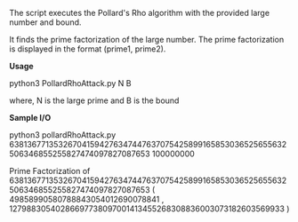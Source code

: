 The script executes the Pollard's Rho algorithm with the provided large number and bound.

It finds the prime factorization of the large number.
The prime factorization is displayed in the format (prime1, prime2).

**Usage**

python3 PollardRhoAttack.py N B

where, N is the large prime and B is the bound


**Sample I/O**

python3 pollardRhoAttack.py 638136771353267041594276347447637075425899165853036525655632506346855255827474097827087653 100000000

Prime Factorization of 638136771353267041594276347447637075425899165853036525655632506346855255827474097827087653
( 49858990580788843054012690078841 , 12798830540286697738097001413455268308836003073182603569933 )
